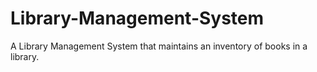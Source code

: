 # Library-Management-System
A Library Management System that maintains an inventory of books in a library.
